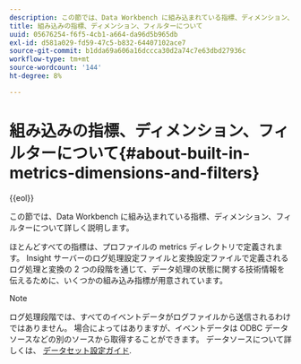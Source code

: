 ```yaml
---
description: この節では、Data Workbench に組み込まれている指標、ディメンション、フィルターについて詳しく説明します。
title: 組み込みの指標、ディメンション、フィルターについて
uuid: 05676254-f6f5-4cb1-a664-da96d5b965db
exl-id: d581a029-fd59-47c5-b832-64407102ace7
source-git-commit: b1dda69a606a16dccca30d2a74c7e63dbd27936c
workflow-type: tm+mt
source-wordcount: '144'
ht-degree: 8%

---
```


# 組み込みの指標、ディメンション、フィルターについて{#about-built-in-metrics-dimensions-and-filters}

{{eol}}

この節では、Data Workbench に組み込まれている指標、ディメンション、フィルターについて詳しく説明します。

ほとんどすべての指標は、プロファイルの metrics ディレクトリで定義されます。 Insight サーバーのログ処理設定ファイルと変換設定ファイルで定義されるログ処理と変換の 2 つの段階を通じて、データ処理の状態に関する技術情報を伝えるために、いくつかの組み込み指標が用意されています。

>[!NOTE]
>
>ログ処理段階では、すべてのイベントデータがログファイルから送信されるわけではありません。 場合によってはありますが、イベントデータは ODBC データソースなどの別のソースから取得することができます。 データソースについて詳しくは、 [データセット設定ガイド](https://experienceleague.adobe.com/docs/data-workbench/using/dataset/c-dataset-constr.html).
